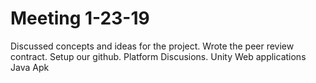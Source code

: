 # Meeting 1-23-19
Discussed concepts and ideas for the project.
Wrote the peer review contract.
Setup our github.
Platform Discusions.
    Unity
    Web applications
    Java Apk
